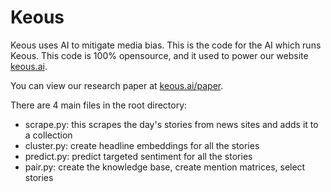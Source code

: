 # Keous
 
Keous uses AI to mitigate media bias. This is the code for the AI which runs Keous. This code is 100% opensource, and it used to power our website [keous.ai](https://www.keous.ai). 

You can view our research paper at [keous.ai/paper](https://www.keous.ai/paper). 

There are 4 main files in the root directory:

- scrape.py: this scrapes the day's stories from news sites and adds it to a collection
- cluster.py: create headline embeddings for all the stories
- predict.py: predict targeted sentiment for all the stories
- pair.py: create the knowledge base, create mention matrices, select stories
